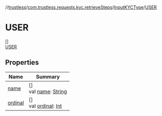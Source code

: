 //[trustless](../../../../index.md)/[com.trustless.requests.kyc.retrieveSteps](../../index.md)/[InputKYCType](../index.md)/[USER](index.md)

# USER

[]\
[USER](index.md)

## Properties

| Name | Summary |
|---|---|
| [name](../-d-o-c-u-m-e-n-t/index.md#-372974862%2FProperties%2F851456926) | []<br>val [name](../-d-o-c-u-m-e-n-t/index.md#-372974862%2FProperties%2F851456926): [String](https://kotlinlang.org/api/latest/jvm/stdlib/kotlin/-string/index.html) |
| [ordinal](../-d-o-c-u-m-e-n-t/index.md#-739389684%2FProperties%2F851456926) | []<br>val [ordinal](../-d-o-c-u-m-e-n-t/index.md#-739389684%2FProperties%2F851456926): [Int](https://kotlinlang.org/api/latest/jvm/stdlib/kotlin/-int/index.html) |
